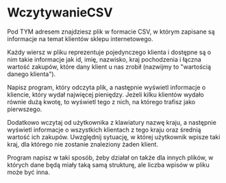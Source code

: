 # WczytywanieCSV
Pod TYM adresem znajdziesz plik w formacie CSV, w którym zapisane są informacje na temat klientów sklepu internetowego.

Każdy wiersz w pliku reprezentuje pojedynczego klienta i dostępne są o nim takie informacje jak id, imię, nazwisko, kraj pochodzenia i łączna wartość zakupów, które dany klient u nas zrobił (nazwijmy to "wartością danego klienta").

Napisz program, który odczyta plik, a następnie wyświetl informacje o kliencie, który wydał najwięcej pieniędzy. Jeżeli kilku klientów wydało równie dużą kwotę, to wyświetl tego z nich, na którego trafisz jako pierwszego.

Dodatkowo wczytaj od użytkownika z klawiatury nazwę kraju, a następnie wyświetl informacje o wszystkich klientach z tego kraju oraz średnią wartość ich zakupów. Uwzględnij sytuację, w której użytkownik wpisze taki kraj, dla którego nie zostanie znaleziony żaden klient.

Program napisz w taki sposób, żeby działał on także dla innych plików, w których dane będą miały taką samą strukturę, ale liczba wpisów w pliku może być inna.
